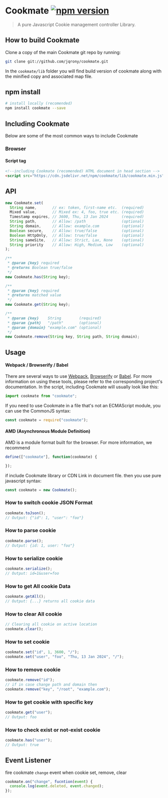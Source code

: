 # Cookmate [![npm version](https://img.shields.io/npm/v/cookmate?style=flat-square)](https://www.npmjs.com/package/cookmate)

> A pure Javascript Cookie management controller Library.

## How to build Cookmate
Clone a copy of the main Cookmate git repo by running:
```bash
git clone git://github.com/jqrony/cookmate.git
```
In the `cookmate/lib` folder you will find build version of cookmate along with the minified copy and associated map file.

## npm install
```bash
# install locally (recomended)
npm install cookmate --save
```

## Including Cookmate
Below are some of the most common ways to include Cookmate
### Browser
#### Script tag
```html
<!--including Cookmate (recomended) HTML document in head section -->
<script src="https://cdn.jsdelivr.net/npm/cookmate/lib/cookmate.min.js"></script>
```

## API
```js
new Cookmate.set(
  String name,       // ex: token, first-name etc.  (required)
  Mixed value,       // Mixed ex: 4, foo, true etc. (required)
  Timestamp expires, // 3600, Thu, 13 Jan 2024      (required)
  String path,       // Allow: /path                (optional)
  String domain,     // Allow: example.com          (optional)
  Boolean secure,    // Allow: true/false           (optional)
  Boolean HttpOnly,  // Allow: true/false           (optional)
  String sameSite,   // Allow: Strict, Lax, None    (optional)
  String priority    // Allow: High, Medium, Low    (optional)
);
```

```js
/**
 * @param {key} required
 * @returns Boolean true/false
 */
new Cookmate.has(String key);
```

```js
/**
 * @param {key} required
 * @returns matched value
 */
new Cookmate.get(String key);
```

```js
/**
 * @param {key}    String        (required)
 * @param {path}   "/path"       (optional)
 * @param {domain} "example.com" (optional)
 */
new Cookmate.remove(String key, String path, String domain);
```

## Usage
#### Webpack / Browserify / Babel
There are several ways to use [Webpack](https://webpack.js.org/), [Browserify](https://browserify.org/) or [Babel](https://babeljs.io/). For more information on using these tools, please refer to the corresponding project's documentation. In the script, including Cookmate will usually look like this:
```js
import cookmate from "cookmate";
```

If you need to use Cookmate in a file that's not an ECMAScript module, you can use the CommonJS syntax:
```js
const cookmate = require("cookmate");
```

#### AMD (Asynchronous Module Definition)
AMD is a module format built for the browser. For more information, we recommend
```js
define(["cookmate"], function(cookmate) {

});
```
if include Cookmate library or CDN Link in document file. then you use pure javascript syntax:
```js
const cookmate = new Cookmate();
```

### How to switch cookie JSON Format
```js
cookmate.toJson();
// Output: {"id": 1, "user": "foo"}
```

### How to parse cookie
```js
cookmate.parse();
// Output: {id: 1, user: "foo"}
```

### How to serialize cookie
```js
cookmate.serialize();
// Output: id=1&user=foo
```

### How to get All cookie Data
```js
cookmate.getAll();
// Output: {...} returns all cookie data
```

### How to clear All cookie
```js
// Clearing all cookie on active location
cookmate.clear();
```

### How to set cookie
```js
cookmate.set("id", 1, 3600, "/");
cookmate.set("user", "foo", "Thu, 13 Jan 2024", "/");
```

### How to remove cookie
```js
cookmate.remove("id");
// if in case change path and domain then
cookmate.remove("key", "/root", "example.com");
```

### How to get cookie with specific key
```js
cookmate.get("user");
// Output: foo
```

### How to check exist or not-exist cookie
```js
cookmate.has("user");
// Output: true
```

## Event Listener
fire cookmate `change` event when cookie set, remove, clear
```js
cookmate.on("change", fucntion(event) {
  console.log(event.deleted, event.changed);
});
```
